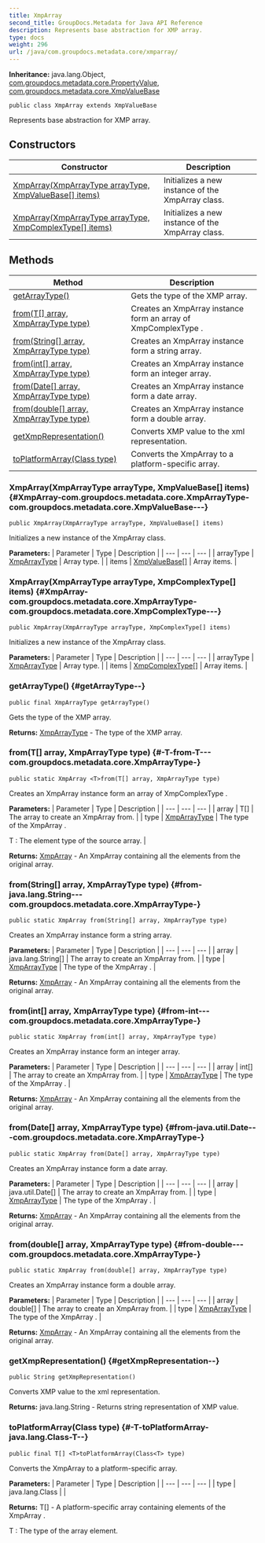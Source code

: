 ```yaml
---
title: XmpArray
second_title: GroupDocs.Metadata for Java API Reference
description: Represents base abstraction for XMP array.
type: docs
weight: 296
url: /java/com.groupdocs.metadata.core/xmparray/
---
```

**Inheritance:**
java.lang.Object, [com.groupdocs.metadata.core.PropertyValue](../../com.groupdocs.metadata.core/propertyvalue), [com.groupdocs.metadata.core.XmpValueBase](../../com.groupdocs.metadata.core/xmpvaluebase)
```
public class XmpArray extends XmpValueBase
```

Represents base abstraction for XMP array.
## Constructors

| Constructor | Description |
| --- | --- |
| [XmpArray(XmpArrayType arrayType, XmpValueBase[] items)](#XmpArray-com.groupdocs.metadata.core.XmpArrayType-com.groupdocs.metadata.core.XmpValueBase---) | Initializes a new instance of the  XmpArray  class. |
| [XmpArray(XmpArrayType arrayType, XmpComplexType[] items)](#XmpArray-com.groupdocs.metadata.core.XmpArrayType-com.groupdocs.metadata.core.XmpComplexType---) | Initializes a new instance of the  XmpArray  class. |
## Methods

| Method | Description |
| --- | --- |
| [getArrayType()](#getArrayType--) | Gets the type of the XMP array. |
| [<T>from(T[] array, XmpArrayType type)](#-T-from-T---com.groupdocs.metadata.core.XmpArrayType-) | Creates an  XmpArray  instance form an array of  XmpComplexType . |
| [from(String[] array, XmpArrayType type)](#from-java.lang.String---com.groupdocs.metadata.core.XmpArrayType-) | Creates an  XmpArray  instance form a string array. |
| [from(int[] array, XmpArrayType type)](#from-int---com.groupdocs.metadata.core.XmpArrayType-) | Creates an  XmpArray  instance form an integer array. |
| [from(Date[] array, XmpArrayType type)](#from-java.util.Date---com.groupdocs.metadata.core.XmpArrayType-) | Creates an  XmpArray  instance form a date array. |
| [from(double[] array, XmpArrayType type)](#from-double---com.groupdocs.metadata.core.XmpArrayType-) | Creates an  XmpArray  instance form a double array. |
| [getXmpRepresentation()](#getXmpRepresentation--) | Converts XMP value to the xml representation. |
| [<T>toPlatformArray(Class<T> type)](#-T-toPlatformArray-java.lang.Class-T--) | Converts the  XmpArray  to a platform-specific array. |
### XmpArray(XmpArrayType arrayType, XmpValueBase[] items) {#XmpArray-com.groupdocs.metadata.core.XmpArrayType-com.groupdocs.metadata.core.XmpValueBase---}
```
public XmpArray(XmpArrayType arrayType, XmpValueBase[] items)
```


Initializes a new instance of the  XmpArray  class.

**Parameters:**
| Parameter | Type | Description |
| --- | --- | --- |
| arrayType | [XmpArrayType](../../com.groupdocs.metadata.core/xmparraytype) | Array type. |
| items | [XmpValueBase\[\]](../../com.groupdocs.metadata.core/xmpvaluebase) | Array items. |

### XmpArray(XmpArrayType arrayType, XmpComplexType[] items) {#XmpArray-com.groupdocs.metadata.core.XmpArrayType-com.groupdocs.metadata.core.XmpComplexType---}
```
public XmpArray(XmpArrayType arrayType, XmpComplexType[] items)
```


Initializes a new instance of the  XmpArray  class.

**Parameters:**
| Parameter | Type | Description |
| --- | --- | --- |
| arrayType | [XmpArrayType](../../com.groupdocs.metadata.core/xmparraytype) | Array type. |
| items | [XmpComplexType\[\]](../../com.groupdocs.metadata.core/xmpcomplextype) | Array items. |

### getArrayType() {#getArrayType--}
```
public final XmpArrayType getArrayType()
```


Gets the type of the XMP array.

**Returns:**
[XmpArrayType](../../com.groupdocs.metadata.core/xmparraytype) - The type of the XMP array.
### <T>from(T[] array, XmpArrayType type) {#-T-from-T---com.groupdocs.metadata.core.XmpArrayType-}
```
public static XmpArray <T>from(T[] array, XmpArrayType type)
```


Creates an  XmpArray  instance form an array of  XmpComplexType .

**Parameters:**
| Parameter | Type | Description |
| --- | --- | --- |
| array | T[] | The array to create an  XmpArray  from. |
| type | [XmpArrayType](../../com.groupdocs.metadata.core/xmparraytype) | The type of the  XmpArray .

 T : The element type of the source array. |

**Returns:**
[XmpArray](../../com.groupdocs.metadata.core/xmparray) - An  XmpArray  containing all the elements from the original array.
### from(String[] array, XmpArrayType type) {#from-java.lang.String---com.groupdocs.metadata.core.XmpArrayType-}
```
public static XmpArray from(String[] array, XmpArrayType type)
```


Creates an  XmpArray  instance form a string array.

**Parameters:**
| Parameter | Type | Description |
| --- | --- | --- |
| array | java.lang.String[] | The array to create an  XmpArray  from. |
| type | [XmpArrayType](../../com.groupdocs.metadata.core/xmparraytype) | The type of the  XmpArray . |

**Returns:**
[XmpArray](../../com.groupdocs.metadata.core/xmparray) - An  XmpArray  containing all the elements from the original array.
### from(int[] array, XmpArrayType type) {#from-int---com.groupdocs.metadata.core.XmpArrayType-}
```
public static XmpArray from(int[] array, XmpArrayType type)
```


Creates an  XmpArray  instance form an integer array.

**Parameters:**
| Parameter | Type | Description |
| --- | --- | --- |
| array | int[] | The array to create an  XmpArray  from. |
| type | [XmpArrayType](../../com.groupdocs.metadata.core/xmparraytype) | The type of the  XmpArray . |

**Returns:**
[XmpArray](../../com.groupdocs.metadata.core/xmparray) - An  XmpArray  containing all the elements from the original array.
### from(Date[] array, XmpArrayType type) {#from-java.util.Date---com.groupdocs.metadata.core.XmpArrayType-}
```
public static XmpArray from(Date[] array, XmpArrayType type)
```


Creates an  XmpArray  instance form a date array.

**Parameters:**
| Parameter | Type | Description |
| --- | --- | --- |
| array | java.util.Date[] | The array to create an  XmpArray  from. |
| type | [XmpArrayType](../../com.groupdocs.metadata.core/xmparraytype) | The type of the  XmpArray . |

**Returns:**
[XmpArray](../../com.groupdocs.metadata.core/xmparray) - An  XmpArray  containing all the elements from the original array.
### from(double[] array, XmpArrayType type) {#from-double---com.groupdocs.metadata.core.XmpArrayType-}
```
public static XmpArray from(double[] array, XmpArrayType type)
```


Creates an  XmpArray  instance form a double array.

**Parameters:**
| Parameter | Type | Description |
| --- | --- | --- |
| array | double[] | The array to create an  XmpArray  from. |
| type | [XmpArrayType](../../com.groupdocs.metadata.core/xmparraytype) | The type of the  XmpArray . |

**Returns:**
[XmpArray](../../com.groupdocs.metadata.core/xmparray) - An  XmpArray  containing all the elements from the original array.
### getXmpRepresentation() {#getXmpRepresentation--}
```
public String getXmpRepresentation()
```


Converts XMP value to the xml representation.

**Returns:**
java.lang.String - Returns  string  representation of XMP value.
### <T>toPlatformArray(Class<T> type) {#-T-toPlatformArray-java.lang.Class-T--}
```
public final T[] <T>toPlatformArray(Class<T> type)
```


Converts the  XmpArray  to a platform-specific array.

**Parameters:**
| Parameter | Type | Description |
| --- | --- | --- |
| type | java.lang.Class<T> |  |

**Returns:**
T[] - A platform-specific array containing elements of the  XmpArray .

 T : The type of the array element.
